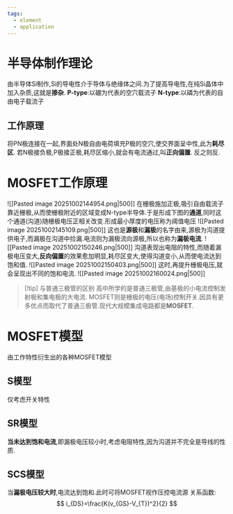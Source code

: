 ```yaml
---
tags:
  - element
  - application
---
```


# 半导体制作理论
由半导体Si制作,Si的导电性介于导体与绝缘体之间.为了提高导电性,在纯Si晶体中加入杂质,这就是**掺杂**.
**P-type**:以硼为代表的空穴载流子
**N-type**:以磷为代表的自由电子载流子
## 工作原理
将PN极连接在一起,界面处N极自由电荷填充P极的空穴,使交界面呈中性,此为**耗尽区**.
若N极接负极,P极接正极,耗尽区缩小,就会有电流通过,叫**正向偏置**.
反之则反.

# MOSFET工作原理
![[Pasted image 20251002144954.png|500]]
在栅极施加正极,吸引自由载流子靠近栅极,从而使栅极附近的区域变成N-type半导体.于是形成下图的**通道**,同时这个通道(沟道)随栅极电压正相关改变.形成最小厚度的电压称为阈值电压
![[Pasted image 20251002145109.png|500]]
这也是**源极**和**漏极**的名字由来,源极为沟道提供电子,而漏极在沟道中捡漏.电流则为漏极流向源极,所以也称为**漏极电流**.
![[Pasted image 20251002150246.png|500]]
沟道表现出电阻的特性,而随着漏极电压变大,**反向偏置**的效果愈加明显,耗尽区变大,使得沟道变小,从而使电流达到饱和值.
![[Pasted image 20251002150403.png|500]]
这时,再提升栅极电压,就会呈现出不同的饱和电流.
![[Pasted image 20251002160024.png|500]]

>[!tip] 与普通三极管的区别
>高中所学的是普通三极管,由基极的小电流控制发射极和集电极的大电流.
>MOSFET则是栅极的电压(电场)控制开关.因具有更多优点而取代了普通三极管.现代大规模集成电路都是**MOSFET**.

# MOSFET模型
由工作特性衍生出的各种MOSFET模型
## S模型
仅考虑开关特性
## SR模型
**当未达到饱和电流**,即漏极电压较小时,考虑电阻特性,因为沟道并不完全是导线的性质.
## SCS模型
当**漏极电压较大时**,电流达到饱和.此时可将MOSFET视作压控电流源
关系函数:
$$
i_{DS}=\frac{K(v_{GS}-V_{T})^2}{2}
$$